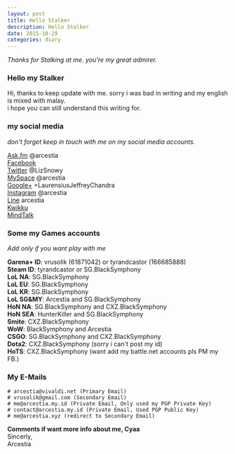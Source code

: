 ```yaml
---
layout: post
title: Hello Stalker
description: Hello Stalker
date: 2015-10-29
categories: diary
---
```

*Thanks for Stalking at me. you're my great admirer.*

### Hello my Stalker

Hi, thanks to keep update with me. sorry i was bad in writing and my english is mixed with malay. <br>
i hope you can still understand this writing for. <br>

### my social media
*don't forget keep in touch with me on my social media accounts.*

[Ask.fm](http://ask.fm/arcestia) @arcestia <br>
[Facebook](https://www.facebook.com/Arcestia) <br>
[Twitter](https://twitter.com/LizSnowy) @LizSnowy <br>
[MySpace](https://myspace.com/arcestia) @arcestia <br>
[Google+](https://plus.google.com/+LaurensiusJeffreyChandra) +LaurensiusJeffreyChandra <br>
[Instagram](https://instagram.com/arcestia/) @arcestia <br>
[Line](#) arcestia <br>
[Kwikku](http://www.kwikku.com/devilzsystem) <br>
[MindTalk](https://www.mindtalk.com/u/devilzsystem)

### Some my Games accounts
*Add only if you want play with me*

**Garena+ ID**: vrusolik (61871042) or tyrandcastor (166685888) <br>
**Steam ID**: tyrandcastor or SG.BlackSymphony <br>
**LoL NA**: SG.BlackSymphony <br>
**LoL EU**: SG.BlackSymphony <br>
**LoL KR**: SG.BlackSymphony <br>
**LoL SG&MY**: Arcestia and SG.BlackSymphony <br>
**HoN NA**: SG.BlackSymphony and CXZ.BlackSymphony <br>
**HoN SEA**: HunterKiller and SG.BlackSymphony <br>
**Smite**: CXZ.BlackSymphony <br>
**WoW**: BlackSymphony and Arcestia <br>
**CSGO**: SG.BlackSymphony and CXZ.BlackSymphony <br>
**Dota2**: CXZ.BlackSymphony (sorry i can't post my id) <br>
**HoTS**: CXZ.BlackSymphony (want add my battle.net accounts pls PM my FB.)

### My E-Mails

```
# arcestia@vivaldi.net (Primary Email)
# vrusolik@gmail.com (Secondary Email)
# me@arcestia.my.id (Private Email, Only used my PGP Private Key)
# contact@arcestia.my.id (Private Email, Used PGP Public Key)
# me@arcestia.xyz (redirect to Secondary Email)
```

**Comments if want more info about me, Cyaa** <br>
Sincerly, <br>
Arcestia
